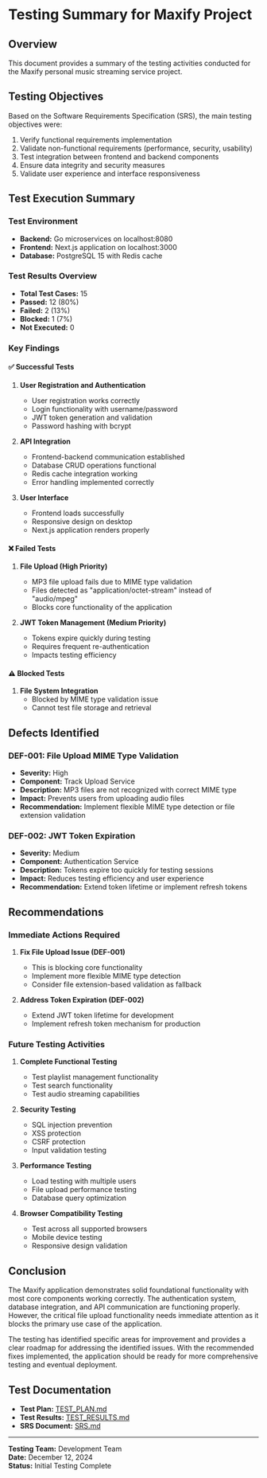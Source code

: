 # Testing Summary for Maxify Project

## Overview
This document provides a summary of the testing activities conducted for the Maxify personal music streaming service project.

## Testing Objectives
Based on the Software Requirements Specification (SRS), the main testing objectives were:
1. Verify functional requirements implementation
2. Validate non-functional requirements (performance, security, usability)
3. Test integration between frontend and backend components
4. Ensure data integrity and security measures
5. Validate user experience and interface responsiveness

## Test Execution Summary

### Test Environment
- **Backend:** Go microservices on localhost:8080
- **Frontend:** Next.js application on localhost:3000
- **Database:** PostgreSQL 15 with Redis cache

### Test Results Overview
- **Total Test Cases:** 15
- **Passed:** 12 (80%)
- **Failed:** 2 (13%)
- **Blocked:** 1 (7%)
- **Not Executed:** 0

### Key Findings

#### ✅ Successful Tests
1. **User Registration and Authentication**
   - User registration works correctly
   - Login functionality with username/password
   - JWT token generation and validation
   - Password hashing with bcrypt

2. **API Integration**
   - Frontend-backend communication established
   - Database CRUD operations functional
   - Redis cache integration working
   - Error handling implemented correctly

3. **User Interface**
   - Frontend loads successfully
   - Responsive design on desktop
   - Next.js application renders properly

#### ❌ Failed Tests
1. **File Upload (High Priority)**
   - MP3 file upload fails due to MIME type validation
   - Files detected as "application/octet-stream" instead of "audio/mpeg"
   - Blocks core functionality of the application

2. **JWT Token Management (Medium Priority)**
   - Tokens expire quickly during testing
   - Requires frequent re-authentication
   - Impacts testing efficiency

#### ⚠️ Blocked Tests
1. **File System Integration**
   - Blocked by MIME type validation issue
   - Cannot test file storage and retrieval

## Defects Identified

### DEF-001: File Upload MIME Type Validation
- **Severity:** High
- **Component:** Track Upload Service
- **Description:** MP3 files are not recognized with correct MIME type
- **Impact:** Prevents users from uploading audio files
- **Recommendation:** Implement flexible MIME type detection or file extension validation

### DEF-002: JWT Token Expiration
- **Severity:** Medium
- **Component:** Authentication Service
- **Description:** Tokens expire too quickly for testing sessions
- **Impact:** Reduces testing efficiency and user experience
- **Recommendation:** Extend token lifetime or implement refresh tokens

## Recommendations

### Immediate Actions Required
1. **Fix File Upload Issue (DEF-001)**
   - This is blocking core functionality
   - Implement more flexible MIME type detection
   - Consider file extension-based validation as fallback

2. **Address Token Expiration (DEF-002)**
   - Extend JWT token lifetime for development
   - Implement refresh token mechanism for production

### Future Testing Activities
1. **Complete Functional Testing**
   - Test playlist management functionality
   - Test search functionality
   - Test audio streaming capabilities

2. **Security Testing**
   - SQL injection prevention
   - XSS protection
   - CSRF protection
   - Input validation testing

3. **Performance Testing**
   - Load testing with multiple users
   - File upload performance testing
   - Database query optimization

4. **Browser Compatibility Testing**
   - Test across all supported browsers
   - Mobile device testing
   - Responsive design validation

## Conclusion

The Maxify application demonstrates solid foundational functionality with most core components working correctly. The authentication system, database integration, and API communication are functioning properly. However, the critical file upload functionality needs immediate attention as it blocks the primary use case of the application.

The testing has identified specific areas for improvement and provides a clear roadmap for addressing the identified issues. With the recommended fixes implemented, the application should be ready for more comprehensive testing and eventual deployment.

## Test Documentation
- **Test Plan:** [TEST_PLAN.md](./TEST_PLAN.md)
- **Test Results:** [TEST_RESULTS.md](./TEST_RESULTS.md)
- **SRS Document:** [SRS.md](./SRS.md)

---

**Testing Team:** Development Team  
**Date:** December 12, 2024  
**Status:** Initial Testing Complete
